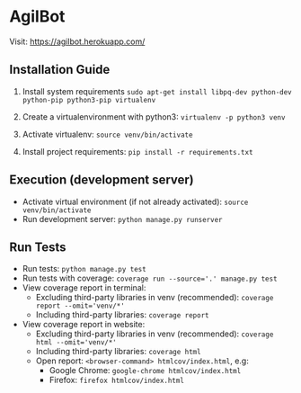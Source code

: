 # AgilBot
Visit: https://agilbot.herokuapp.com/

## Installation Guide

  1. Install system requirements `sudo apt-get install libpq-dev python-dev python-pip python3-pip virtualenv`

  2. Create a virtualenvironment with python3: `virtualenv -p python3 venv`

  3. Activate virtualenv: `source venv/bin/activate`

  4. Install project requirements: `pip install -r requirements.txt`

## Execution (development server)
  * Activate virtual environment (if not already activated): `source venv/bin/activate`
  * Run development server: `python manage.py runserver`

## Run Tests
  * Run tests: `python manage.py test`
  * Run tests with coverage: `coverage run --source='.' manage.py test`
  * View coverage report in terminal:
    * Excluding third-party libraries in venv (recommended): `coverage report --omit='venv/*'`
    * Including third-party libraries: `coverage report`
  * View coverage report in website:
    * Excluding third-party libraries in venv (recommended): `coverage html --omit='venv/*'`
    * Including third-party libraries: `coverage html`
    * Open report: `<browser-command> htmlcov/index.html`, e.g:
      * Google Chrome: `google-chrome htmlcov/index.html`
      * Firefox: `firefox htmlcov/index.html`
